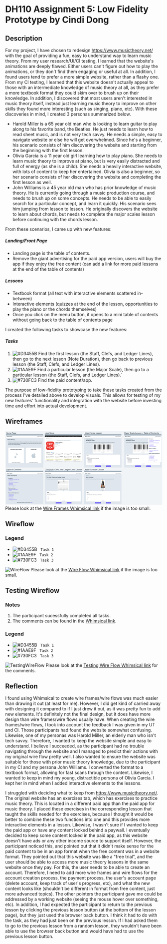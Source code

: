 # DH110 Assignment 5: Low Fidelity Prototype by Cindi Dong
## Description
For my project, I have chosen to redesign https://www.musictheory.net/ with the goal of providing a fun, easy to understand way to learn music theory. From my user research/UI/CI testing, I learned that the website's animations are deeply flawed. Either users can't figure out how to play the animations, or they don't find them engaging or useful at all. In addition, I found users tend to prefer a more simple website, rather than a flashy one. From my CI testing, I learned that this website doesn't actually appeal to those with an intermediate knowledge of music theory at all, as they prefer a more textbook format they could skim over to brush up on their knowledge. In addition, I discovered that most users aren't interested in music theory itself, instead just learning music theory to improve on other skills they found more interesting (such as singing, piano, etc). With these discoveries in mind, I created 3 personas summarized below.
- Harold Miller is a 65 year old man who is looking to learn guitar to play along to his favorite band, the Beatles. He just needs to learn how to read sheet music, and is not very tech savvy. He needs a simple, easy to navigate website or else he will get overwhelmed. Since he's a beginner, his scenario consists of him discovering the website and starting from the beginning with the first lesson.
- Olivia Garcia is a 11 year old girl learning how to play piano. She needs to learn music theory to improve at piano, but is very easily distracted and full of energy (as she is a child). She needs a heavily interactive website, with lots of content to keep her entertained. Olivia is also a beginner, so her scenario consists of her discovering the website and completing the first lesson as well.
- John Williams is a 45 year old man who has prior knowledge of music theory. He is currently going through a music production course, and needs to brush up on some concepts. He needs to be able to easily search for a particular concept, and learn it quickly. His scenario sees him jumping from lesson to lesson. He originally discovers the website to learn about chords, but needs to complete the major scales lesson before continuing with the chords lesson.

From these scenarios, I came up with new features:
##### Landing/Front Page
- Landing page is the table of contents.
- Remove the giant advertising for the paid app version, users will buy the app if they enjoy the free content (can add a link for more paid lessons at the end of the table of contents)
##### Lessons
- Textbook format (all text with interactive elements scattered in-between)
- Interactive elements (quizzes at the end of the lesson, opportunities to play the piano or the chords themselves)
- Once you click on the menu button, it opens to a mini table of contents without going back to the table of contents page

I created the following tasks to showcase the new features:
##### Tasks
1. ![#D3455B](https://via.placeholder.com/15/D3455B/000000?text=+) Find the first lesson (the Staff, Clefs, and Ledger Lines), then go to the next lesson (Note Duration), then go back to previous lesson (the Staff, Clefs, and Ledger Lines).
2. ![#1AAE9F](https://via.placeholder.com/15/1AAE9F/000000?text=+) Find a particular lesson (the Major Scale), then go to a particular lesson (the Staff, Clefs, and Ledger Lines).`
3. ![#730FC3](https://via.placeholder.com/15/730FC3/000000?text=+) Find the paid content/app.

The purpose of low-fidelity prototyping to take these tasks created from the process I've detailed above to develop visuals. This allows for testing of my new features' functionality and integration with the website before investing time and effort into actual development.

## Wireframes
![WireFrames](./WireFrames.png)
Please look at the [Wire Frames Whimsical link](https://whimsical.com/dh-110-wire-frames-8pFewvTjrHqtBBqxMr3MmS) if the image is too small.

## Wireflow
### Legend
- ![#D3455B](https://via.placeholder.com/15/D3455B/000000?text=+) ` Task 1`
- ![#1AAE9F](https://via.placeholder.com/15/1AAE9F/000000?text=+) ` Task 2`
- ![#730FC3](https://via.placeholder.com/15/730FC3/000000?text=+) ` Task 3`

![WireFlow](./WireFlow.png)
Please look at the [Wire Flow Whimsical link](https://whimsical.com/dh-110-wire-flow-F4QTy2sbHNRrqpZ4Xx7VRN) if the image is too small.

## Testing Wireflow
### Notes
1. The participant sucessfully completed all tasks.
2. The comments can be found in the [Whimsical link](https://whimsical.com/dh-110-testing-wire-flow-RNMQqsmtNKkvVCLBL4emfZ).
### Legend
- ![#D3455B](https://via.placeholder.com/15/D3455B/000000?text=+) ` Task 1`
- ![#1AAE9F](https://via.placeholder.com/15/1AAE9F/000000?text=+) ` Task 2`
- ![#730FC3](https://via.placeholder.com/15/730FC3/000000?text=+) ` Task 3`

![TestingWireFlow](./TestingWireFlow.png)
Please look at the [Testing Wire Flow Whimsical link](https://whimsical.com/dh-110-testing-wire-flow-RNMQqsmtNKkvVCLBL4emfZ) for the comments.

## Reflection
I found using Whimsical to create wire frames/wire flows was much easier than drawing it out (at least for me). However, I did get kind of carried away with designing it compared to if I just drew it out, as it was pretty fun to add new elements. It's definitely not the final design, but it does have more design than wire frames/wire flows usually have. When creating the wire frames/wire flows, I took into account the feedback I was given in my UT and CI. Those participants had found the website somewhat confusing. Likewise, one of my personas was Harold Miller, an elderly man who isn't tech savvy. Therefore, I wanted to keep the website simple and easy to understand. I believe I succeeded, as the participant had no trouble navigating through the website and I managed to predict their actions with my original wire flow pretty well. I also wanted to ensure the website was suitable for those with prior music theory knowledge, due to the participant in my CI and my persona John Williams. I converted the format to a textbook format, allowing for fast scans through the content. Likewise, I wanted to keep in mind my young, distractible persona of Olivia Garcia. I kept her in mind when I added interactive elements to the lessons.

I struggled with deciding what to keep from https://www.musictheory.net/. The original website has an exercises tab, which has exercises to practice music theory. This is located in a different paid app than the paid app for music theory. I placed these exercises in the corresponding lesson that taught the skills needed for the exercises, because I thought it would be better to combine these two functions into one and this provides more interactive elements in a lesson. Likewise, I wasn't sure if I wanted to keep the paid app or have any content locked behind a paywall. I eventually decided to keep some content locked in the paid app, as this website doesn't have ads or any other income source to support itself. However, the participant noticed this, and pointed out that it didn't make sense for the paid content to be in an app format when the free content was in a website format. They pointed out that this website was like a "free trial", and the user should be able to access more music theory lessons in the same website once they pay. For this, the user needs to be able to create an account. Therefore, I need to add more wire frames and wire flows for the account creation process, the payment process, the user's account page (delete account, keep track of user's progress, etc), and what the new content looks like (shouldn't be different in format from free content, just more advanced topics). The other pointers the participant gave me could be addressed by a working website (seeing the mouse hover over something, etc). In addition, I had expected the participant to return to the previous lesson by clicking the previous lesson button (at the bottom of the lesson page), but they just used the browser back button. I think it had to do with the task, as they had just been on the previous lesson. If I had asked them to go to the previous lesson from a random lesson, they wouldn't have been able to use the browser back button and would have had to use the previous lesson button.

